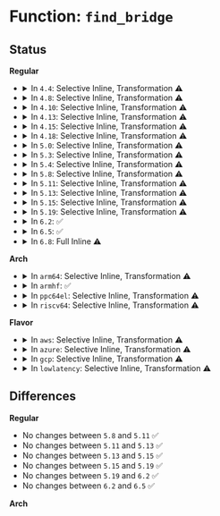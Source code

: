 # Function: <code>find_bridge</code>

## Status
<b>Regular</b>
<ul>
<li>
<details>
<summary>In <code>4.4</code>: Selective Inline, Transformation ⚠️</summary>

**Collision:** Unique Static

**Inline:** Selective

**Transformation:** True

**Instances:**

```
In drivers/vme/vme.c (ffffffff816f0c70)
Location: drivers/vme/vme.c:53
Inline: True
Direct callers:
  - drivers/vme/vme.c:vme_alloc_consistent
  - drivers/vme/vme.c:vme_free_consistent
  - drivers/vme/vme.c:vme_slave_set
  - drivers/vme/vme.c:vme_slave_get
  - drivers/vme/vme.c:vme_master_set
  - drivers/vme/vme.c:vme_master_rmw
  - drivers/vme/vme.c:vme_lm_set
  - drivers/vme/vme.c:vme_lm_get
  - drivers/vme/vme.c:vme_lm_attach
  - drivers/vme/vme.c:vme_lm_detach
  - drivers/vme/vme.c:vme_master_read
  - drivers/vme/vme.c:vme_master_write
```
**Symbols:**

```
ffffffff816f0c70-ffffffff816f0ca2: find_bridge.isra.1 (STB_LOCAL)
```
</details>
</li>
<li>
<details>
<summary>In <code>4.8</code>: Selective Inline, Transformation ⚠️</summary>

**Collision:** Unique Static

**Inline:** Selective

**Transformation:** True

**Instances:**

```
In drivers/vme/vme.c (ffffffff81755cb0)
Location: drivers/vme/vme.c:53
Inline: True
Direct callers:
  - drivers/vme/vme.c:vme_lm_detach
  - drivers/vme/vme.c:vme_lm_attach
  - drivers/vme/vme.c:vme_lm_get
  - drivers/vme/vme.c:vme_lm_set
  - drivers/vme/vme.c:vme_master_rmw
  - drivers/vme/vme.c:vme_master_write
  - drivers/vme/vme.c:vme_master_read
  - drivers/vme/vme.c:vme_master_set
  - drivers/vme/vme.c:vme_slave_get
  - drivers/vme/vme.c:vme_slave_set
  - drivers/vme/vme.c:vme_free_consistent
  - drivers/vme/vme.c:vme_alloc_consistent
```
**Symbols:**

```
ffffffff81755cb0-ffffffff81755ce2: find_bridge.isra.1 (STB_LOCAL)
```
</details>
</li>
<li>
<details>
<summary>In <code>4.10</code>: Selective Inline, Transformation ⚠️</summary>

**Collision:** Unique Static

**Inline:** Selective

**Transformation:** True

**Instances:**

```
In drivers/vme/vme.c (ffffffff81782270)
Location: drivers/vme/vme.c:52
Inline: True
Direct callers:
  - drivers/vme/vme.c:vme_lm_detach
  - drivers/vme/vme.c:vme_lm_attach
  - drivers/vme/vme.c:vme_lm_get
  - drivers/vme/vme.c:vme_lm_set
  - drivers/vme/vme.c:vme_master_rmw
  - drivers/vme/vme.c:vme_master_write
  - drivers/vme/vme.c:vme_master_read
  - drivers/vme/vme.c:vme_master_set
  - drivers/vme/vme.c:vme_slave_get
  - drivers/vme/vme.c:vme_slave_set
  - drivers/vme/vme.c:vme_free_consistent
  - drivers/vme/vme.c:vme_alloc_consistent
```
**Symbols:**

```
ffffffff81782270-ffffffff817822a2: find_bridge.isra.3 (STB_LOCAL)
```
</details>
</li>
<li>
<details>
<summary>In <code>4.13</code>: Selective Inline, Transformation ⚠️</summary>

**Collision:** Unique Static

**Inline:** Selective

**Transformation:** True

**Instances:**

```
In drivers/vme/vme.c (ffffffff817a0fd0)
Location: drivers/vme/vme.c:52
Inline: True
Direct callers:
  - drivers/vme/vme.c:vme_lm_detach
  - drivers/vme/vme.c:vme_lm_attach
  - drivers/vme/vme.c:vme_lm_get
  - drivers/vme/vme.c:vme_lm_set
  - drivers/vme/vme.c:vme_master_rmw
  - drivers/vme/vme.c:vme_master_write
  - drivers/vme/vme.c:vme_master_read
  - drivers/vme/vme.c:vme_master_set
  - drivers/vme/vme.c:vme_slave_get
  - drivers/vme/vme.c:vme_slave_set
  - drivers/vme/vme.c:vme_free_consistent
  - drivers/vme/vme.c:vme_alloc_consistent
```
**Symbols:**

```
ffffffff817a0fd0-ffffffff817a1002: find_bridge.isra.2 (STB_LOCAL)
```
</details>
</li>
<li>
<details>
<summary>In <code>4.15</code>: Selective Inline, Transformation ⚠️</summary>

**Collision:** Unique Static

**Inline:** Selective

**Transformation:** True

**Instances:**

```
In drivers/vme/vme.c (ffffffff818180d0)
Location: drivers/vme/vme.c:52
Inline: True
Direct callers:
  - drivers/vme/vme.c:vme_lm_detach
  - drivers/vme/vme.c:vme_lm_attach
  - drivers/vme/vme.c:vme_lm_get
  - drivers/vme/vme.c:vme_lm_set
  - drivers/vme/vme.c:vme_master_rmw
  - drivers/vme/vme.c:vme_master_write
  - drivers/vme/vme.c:vme_master_read
  - drivers/vme/vme.c:vme_master_set
  - drivers/vme/vme.c:vme_slave_get
  - drivers/vme/vme.c:vme_slave_set
  - drivers/vme/vme.c:vme_free_consistent
  - drivers/vme/vme.c:vme_alloc_consistent
```
**Symbols:**

```
ffffffff818180d0-ffffffff81818102: find_bridge.isra.2 (STB_LOCAL)
```
</details>
</li>
<li>
<details>
<summary>In <code>4.18</code>: Selective Inline, Transformation ⚠️</summary>

**Collision:** Unique Static

**Inline:** Selective

**Transformation:** True

**Instances:**

```
In drivers/vme/vme.c (ffffffff81861b50)
Location: drivers/vme/vme.c:52
Inline: True
Direct callers:
  - drivers/vme/vme.c:vme_lm_detach
  - drivers/vme/vme.c:vme_lm_attach
  - drivers/vme/vme.c:vme_lm_get
  - drivers/vme/vme.c:vme_lm_set
  - drivers/vme/vme.c:vme_master_rmw
  - drivers/vme/vme.c:vme_master_write
  - drivers/vme/vme.c:vme_master_read
  - drivers/vme/vme.c:vme_master_set
  - drivers/vme/vme.c:vme_slave_get
  - drivers/vme/vme.c:vme_slave_set
  - drivers/vme/vme.c:vme_free_consistent
  - drivers/vme/vme.c:vme_alloc_consistent
```
**Symbols:**

```
ffffffff81861b50-ffffffff81861b84: find_bridge.isra.3 (STB_LOCAL)
```
</details>
</li>
<li>
<details>
<summary>In <code>5.0</code>: Selective Inline, Transformation ⚠️</summary>

**Collision:** Unique Static

**Inline:** Selective

**Transformation:** True

**Instances:**

```
In drivers/vme/vme.c (ffffffff81881330)
Location: drivers/vme/vme.c:52
Inline: True
Direct callers:
  - drivers/vme/vme.c:vme_lm_detach
  - drivers/vme/vme.c:vme_lm_attach
  - drivers/vme/vme.c:vme_lm_get
  - drivers/vme/vme.c:vme_lm_set
  - drivers/vme/vme.c:vme_master_rmw
  - drivers/vme/vme.c:vme_master_write
  - drivers/vme/vme.c:vme_master_read
  - drivers/vme/vme.c:vme_master_set
  - drivers/vme/vme.c:vme_slave_get
  - drivers/vme/vme.c:vme_slave_set
  - drivers/vme/vme.c:vme_free_consistent
  - drivers/vme/vme.c:vme_alloc_consistent
```
**Symbols:**

```
ffffffff81881330-ffffffff81881364: find_bridge.isra.4 (STB_LOCAL)
```
</details>
</li>
<li>
<details>
<summary>In <code>5.3</code>: Selective Inline, Transformation ⚠️</summary>

**Collision:** Unique Static

**Inline:** Selective

**Transformation:** True

**Instances:**

```
In drivers/vme/vme.c (0)
Location: drivers/vme/vme.c:48
Inline: True
Direct callers:
  - drivers/vme/vme.c:vme_lm_detach
  - drivers/vme/vme.c:vme_lm_attach
  - drivers/vme/vme.c:vme_lm_get
  - drivers/vme/vme.c:vme_lm_set
  - drivers/vme/vme.c:vme_master_rmw
  - drivers/vme/vme.c:vme_master_write
  - drivers/vme/vme.c:vme_master_read
  - drivers/vme/vme.c:vme_master_set
  - drivers/vme/vme.c:vme_slave_get
  - drivers/vme/vme.c:vme_slave_set
  - drivers/vme/vme.c:vme_free_consistent
  - drivers/vme/vme.c:vme_alloc_consistent
```
**Symbols:**

```
ffffffff818cb910-ffffffff818cb94e: find_bridge.isra.0 (STB_LOCAL)
ffffffff818cc940-ffffffff818cc950: find_bridge.isra.0.cold (STB_LOCAL)
```
</details>
</li>
<li>
<details>
<summary>In <code>5.4</code>: Selective Inline, Transformation ⚠️</summary>

**Collision:** Unique Static

**Inline:** Selective

**Transformation:** True

**Instances:**

```
In drivers/vme/vme.c (0)
Location: drivers/vme/vme.c:48
Inline: True
Direct callers:
  - drivers/vme/vme.c:vme_lm_detach
  - drivers/vme/vme.c:vme_lm_attach
  - drivers/vme/vme.c:vme_lm_get
  - drivers/vme/vme.c:vme_lm_set
  - drivers/vme/vme.c:vme_master_rmw
  - drivers/vme/vme.c:vme_master_write
  - drivers/vme/vme.c:vme_master_read
  - drivers/vme/vme.c:vme_master_set
  - drivers/vme/vme.c:vme_slave_get
  - drivers/vme/vme.c:vme_slave_set
  - drivers/vme/vme.c:vme_free_consistent
  - drivers/vme/vme.c:vme_alloc_consistent
```
**Symbols:**

```
ffffffff818fdd00-ffffffff818fdd3e: find_bridge.isra.0 (STB_LOCAL)
ffffffff818fed30-ffffffff818fed40: find_bridge.isra.0.cold (STB_LOCAL)
```
</details>
</li>
<li>
<details>
<summary>In <code>5.8</code>: Selective Inline, Transformation ⚠️</summary>

```c
struct vme_bridge *find_bridge(struct vme_resource *resource);
```

**Collision:** Unique Static

**Inline:** Selective

**Transformation:** True

**Instances:**

```
In drivers/vme/vme.c (ffffffff819d5615)
Location: drivers/vme/vme.c:48
Inline: True
Inline callers:
  - drivers/vme/vme.c:vme_lm_detach
Direct callers:
  - drivers/vme/vme.c:vme_lm_attach
  - drivers/vme/vme.c:vme_lm_get
  - drivers/vme/vme.c:vme_lm_set
  - drivers/vme/vme.c:vme_master_rmw
  - drivers/vme/vme.c:vme_master_write
  - drivers/vme/vme.c:vme_master_read
  - drivers/vme/vme.c:vme_master_get
  - drivers/vme/vme.c:vme_master_set
  - drivers/vme/vme.c:vme_slave_get
  - drivers/vme/vme.c:vme_slave_set
  - drivers/vme/vme.c:vme_free_consistent
  - drivers/vme/vme.c:vme_alloc_consistent
```
**Symbols:**

```
ffffffff819d3b00-ffffffff819d3b44: find_bridge (STB_LOCAL)
ffffffff819d5658-ffffffff819d5668: find_bridge.cold (STB_LOCAL)
```
</details>
</li>
<li>
<details>
<summary>In <code>5.11</code>: Selective Inline, Transformation ⚠️</summary>

```c
struct vme_bridge *find_bridge(struct vme_resource *resource);
```

**Collision:** Unique Static

**Inline:** Selective

**Transformation:** True

**Instances:**

```
In drivers/vme/vme.c (ffffffff819d5195)
Location: drivers/vme/vme.c:48
Inline: True
Inline callers:
  - drivers/vme/vme.c:vme_lm_detach
Direct callers:
  - drivers/vme/vme.c:vme_lm_attach
  - drivers/vme/vme.c:vme_lm_get
  - drivers/vme/vme.c:vme_lm_set
  - drivers/vme/vme.c:vme_master_rmw
  - drivers/vme/vme.c:vme_master_write
  - drivers/vme/vme.c:vme_master_read
  - drivers/vme/vme.c:vme_master_get
  - drivers/vme/vme.c:vme_master_set
  - drivers/vme/vme.c:vme_slave_get
  - drivers/vme/vme.c:vme_slave_set
  - drivers/vme/vme.c:vme_free_consistent
  - drivers/vme/vme.c:vme_alloc_consistent
```
**Symbols:**

```
ffffffff819d3680-ffffffff819d36c4: find_bridge (STB_LOCAL)
ffffffff81c2f642-ffffffff81c2f652: find_bridge.cold (STB_LOCAL)
```
</details>
</li>
<li>
<details>
<summary>In <code>5.13</code>: Selective Inline, Transformation ⚠️</summary>

```c
struct vme_bridge *find_bridge(struct vme_resource *resource);
```

**Collision:** Unique Static

**Inline:** Selective

**Transformation:** True

**Instances:**

```
In drivers/vme/vme.c (ffffffff819ba335)
Location: drivers/vme/vme.c:48
Inline: True
Inline callers:
  - drivers/vme/vme.c:vme_lm_detach
Direct callers:
  - drivers/vme/vme.c:vme_lm_attach
  - drivers/vme/vme.c:vme_lm_get
  - drivers/vme/vme.c:vme_lm_set
  - drivers/vme/vme.c:vme_master_rmw
  - drivers/vme/vme.c:vme_master_write
  - drivers/vme/vme.c:vme_master_read
  - drivers/vme/vme.c:vme_master_get
  - drivers/vme/vme.c:vme_master_set
  - drivers/vme/vme.c:vme_slave_get
  - drivers/vme/vme.c:vme_slave_set
  - drivers/vme/vme.c:vme_free_consistent
  - drivers/vme/vme.c:vme_alloc_consistent
```
**Symbols:**

```
ffffffff819b8930-ffffffff819b8974: find_bridge (STB_LOCAL)
ffffffff81c21907-ffffffff81c21917: find_bridge.cold (STB_LOCAL)
```
</details>
</li>
<li>
<details>
<summary>In <code>5.15</code>: Selective Inline, Transformation ⚠️</summary>

```c
struct vme_bridge *find_bridge(struct vme_resource *resource);
```

**Collision:** Unique Static

**Inline:** Selective

**Transformation:** True

**Instances:**

```
In drivers/vme/vme.c (ffffffff81a69435)
Location: drivers/vme/vme.c:48
Inline: True
Inline callers:
  - drivers/vme/vme.c:vme_lm_detach
Direct callers:
  - drivers/vme/vme.c:vme_lm_attach
  - drivers/vme/vme.c:vme_lm_get
  - drivers/vme/vme.c:vme_lm_set
  - drivers/vme/vme.c:vme_master_rmw
  - drivers/vme/vme.c:vme_master_write
  - drivers/vme/vme.c:vme_master_read
  - drivers/vme/vme.c:vme_master_get
  - drivers/vme/vme.c:vme_master_set
  - drivers/vme/vme.c:vme_slave_get
  - drivers/vme/vme.c:vme_slave_set
  - drivers/vme/vme.c:vme_free_consistent
  - drivers/vme/vme.c:vme_alloc_consistent
```
**Symbols:**

```
ffffffff81a67860-ffffffff81a678a4: find_bridge (STB_LOCAL)
ffffffff81d3366a-ffffffff81d3367a: find_bridge.cold (STB_LOCAL)
```
</details>
</li>
<li>
<details>
<summary>In <code>5.19</code>: Selective Inline, Transformation ⚠️</summary>

```c
struct vme_bridge *find_bridge(struct vme_resource *resource);
```

**Collision:** Unique Static

**Inline:** Selective

**Transformation:** True

**Instances:**

```
In drivers/vme/vme.c (ffffffff81bdade5)
Location: drivers/vme/vme.c:48
Inline: True
Inline callers:
  - drivers/vme/vme.c:vme_lm_detach
Direct callers:
  - drivers/vme/vme.c:vme_lm_attach
  - drivers/vme/vme.c:vme_lm_get
  - drivers/vme/vme.c:vme_lm_set
  - drivers/vme/vme.c:vme_master_rmw
  - drivers/vme/vme.c:vme_master_write
  - drivers/vme/vme.c:vme_master_read
  - drivers/vme/vme.c:vme_master_get
  - drivers/vme/vme.c:vme_master_set
  - drivers/vme/vme.c:vme_slave_get
  - drivers/vme/vme.c:vme_slave_set
  - drivers/vme/vme.c:vme_free_consistent
  - drivers/vme/vme.c:vme_alloc_consistent
```
**Symbols:**

```
ffffffff81bd8f40-ffffffff81bd8f9c: find_bridge (STB_LOCAL)
ffffffff81effaf1-ffffffff81effb07: find_bridge.cold (STB_LOCAL)
```
</details>
</li>
<li>
<details>
<summary>In <code>6.2</code>: ✅</summary>

```c
struct vme_bridge *find_bridge(struct vme_resource *resource);
```

**Collision:** Unique Static

**Inline:** No

**Transformation:** False

**Instances:**

```
In drivers/staging/vme_user/vme.c (ffffffff81d6a400)
Location: drivers/staging/vme_user/vme.c:48
Inline: False
Direct callers:
  - drivers/staging/vme_user/vme.c:vme_lm_detach
  - drivers/staging/vme_user/vme.c:vme_lm_attach
  - drivers/staging/vme_user/vme.c:vme_lm_get
  - drivers/staging/vme_user/vme.c:vme_lm_set
  - drivers/staging/vme_user/vme.c:vme_master_rmw
  - drivers/staging/vme_user/vme.c:vme_master_write
  - drivers/staging/vme_user/vme.c:vme_master_read
  - drivers/staging/vme_user/vme.c:vme_master_get
  - drivers/staging/vme_user/vme.c:vme_master_set
  - drivers/staging/vme_user/vme.c:vme_slave_get
  - drivers/staging/vme_user/vme.c:vme_slave_set
  - drivers/staging/vme_user/vme.c:vme_free_consistent
  - drivers/staging/vme_user/vme.c:vme_alloc_consistent
```
**Symbols:**

```
ffffffff81d6a400-ffffffff81d6a43c: find_bridge (STB_LOCAL)
```
</details>
</li>
<li>
<details>
<summary>In <code>6.5</code>: ✅</summary>

```c
struct vme_bridge *find_bridge(struct vme_resource *resource);
```

**Collision:** Unique Static

**Inline:** No

**Transformation:** False

**Instances:**

```
In drivers/staging/vme_user/vme.c (ffffffff81dd76e0)
Location: drivers/staging/vme_user/vme.c:48
Inline: False
Direct callers:
  - drivers/staging/vme_user/vme.c:vme_lm_detach
  - drivers/staging/vme_user/vme.c:vme_lm_attach
  - drivers/staging/vme_user/vme.c:vme_lm_get
  - drivers/staging/vme_user/vme.c:vme_lm_set
  - drivers/staging/vme_user/vme.c:vme_master_rmw
  - drivers/staging/vme_user/vme.c:vme_master_write
  - drivers/staging/vme_user/vme.c:vme_master_read
  - drivers/staging/vme_user/vme.c:vme_master_get
  - drivers/staging/vme_user/vme.c:vme_master_set
  - drivers/staging/vme_user/vme.c:vme_slave_get
  - drivers/staging/vme_user/vme.c:vme_slave_set
  - drivers/staging/vme_user/vme.c:vme_free_consistent
  - drivers/staging/vme_user/vme.c:vme_alloc_consistent
```
**Symbols:**

```
ffffffff81dd76e0-ffffffff81dd771c: find_bridge (STB_LOCAL)
```
</details>
</li>
<li>
<details>
<summary>In <code>6.8</code>: Full Inline ⚠️</summary>

**Collision:** Unique Static

**Inline:** Full

**Transformation:** False

**Instances:**

```
In drivers/staging/vme_user/vme.c (ffffffff81e919e5)
Location: drivers/staging/vme_user/vme.c:48
Inline: True
Inline callers:
  - drivers/staging/vme_user/vme.c:vme_lm_detach
  - drivers/staging/vme_user/vme.c:vme_lm_attach
  - drivers/staging/vme_user/vme.c:vme_lm_get
  - drivers/staging/vme_user/vme.c:vme_lm_set
  - drivers/staging/vme_user/vme.c:vme_lm_count
  - drivers/staging/vme_user/vme.c:vme_dma_free
  - drivers/staging/vme_user/vme.c:vme_new_dma_list
  - drivers/staging/vme_user/vme.c:vme_master_free
  - drivers/staging/vme_user/vme.c:vme_master_mmap
  - drivers/staging/vme_user/vme.c:vme_master_rmw
  - drivers/staging/vme_user/vme.c:vme_master_write
  - drivers/staging/vme_user/vme.c:vme_master_read
  - drivers/staging/vme_user/vme.c:vme_master_get
  - drivers/staging/vme_user/vme.c:vme_master_set
  - drivers/staging/vme_user/vme.c:vme_slave_free
  - drivers/staging/vme_user/vme.c:vme_slave_get
  - drivers/staging/vme_user/vme.c:vme_slave_set
  - drivers/staging/vme_user/vme.c:vme_get_size
  - drivers/staging/vme_user/vme.c:vme_free_consistent
  - drivers/staging/vme_user/vme.c:vme_alloc_consistent
```
</details>
</li>
</ul>
<b>Arch</b>
<ul>
<li>
<details>
<summary>In <code>arm64</code>: Selective Inline, Transformation ⚠️</summary>

**Collision:** Unique Static

**Inline:** Selective

**Transformation:** True

**Instances:**

```
In drivers/vme/vme.c (ffff800010b8d8c0)
Location: drivers/vme/vme.c:48
Inline: True
Direct callers:
  - drivers/vme/vme.c:vme_lm_detach
  - drivers/vme/vme.c:vme_lm_attach
  - drivers/vme/vme.c:vme_lm_get
  - drivers/vme/vme.c:vme_lm_set
  - drivers/vme/vme.c:vme_master_rmw
  - drivers/vme/vme.c:vme_master_write
  - drivers/vme/vme.c:vme_master_read
  - drivers/vme/vme.c:vme_master_set
  - drivers/vme/vme.c:vme_slave_get
  - drivers/vme/vme.c:vme_slave_set
  - drivers/vme/vme.c:vme_free_consistent
  - drivers/vme/vme.c:vme_alloc_consistent
```
**Symbols:**

```
ffff800010b8d8c0-ffff800010b8d918: find_bridge.isra.0 (STB_LOCAL)
```
</details>
</li>
<li>
<details>
<summary>In <code>armhf</code>: ✅</summary>

```c
struct vme_bridge *find_bridge(struct vme_resource *resource);
```

**Collision:** Unique Static

**Inline:** No

**Transformation:** False

**Instances:**

```
In drivers/vme/vme.c (c0c76730)
Location: drivers/vme/vme.c:48
Inline: False
Direct callers:
  - drivers/vme/vme.c:vme_lm_detach
  - drivers/vme/vme.c:vme_lm_attach
  - drivers/vme/vme.c:vme_lm_get
  - drivers/vme/vme.c:vme_lm_set
  - drivers/vme/vme.c:vme_master_rmw
  - drivers/vme/vme.c:vme_master_write
  - drivers/vme/vme.c:vme_master_read
  - drivers/vme/vme.c:vme_master_set
  - drivers/vme/vme.c:vme_slave_get
  - drivers/vme/vme.c:vme_slave_set
  - drivers/vme/vme.c:vme_free_consistent
  - drivers/vme/vme.c:vme_alloc_consistent
```
**Symbols:**

```
c0c76730-c0c76784: find_bridge (STB_LOCAL)
```
</details>
</li>
<li>
<details>
<summary>In <code>ppc64el</code>: Selective Inline, Transformation ⚠️</summary>

**Collision:** Unique Static

**Inline:** Selective

**Transformation:** True

**Instances:**

```
In drivers/vme/vme.c (c000000000c6b890)
Location: drivers/vme/vme.c:48
Inline: True
Direct callers:
  - drivers/vme/vme.c:vme_lm_detach
  - drivers/vme/vme.c:vme_lm_attach
  - drivers/vme/vme.c:vme_lm_get
  - drivers/vme/vme.c:vme_lm_set
  - drivers/vme/vme.c:vme_master_rmw
  - drivers/vme/vme.c:vme_master_write
  - drivers/vme/vme.c:vme_master_read
  - drivers/vme/vme.c:vme_master_set
  - drivers/vme/vme.c:vme_slave_get
  - drivers/vme/vme.c:vme_slave_set
  - drivers/vme/vme.c:vme_free_consistent
  - drivers/vme/vme.c:vme_alloc_consistent
```
**Symbols:**

```
c000000000c6b890-c000000000c6b8f8: find_bridge.isra.0 (STB_LOCAL)
```
</details>
</li>
<li>
<details>
<summary>In <code>riscv64</code>: Selective Inline, Transformation ⚠️</summary>

**Collision:** Unique Static

**Inline:** Selective

**Transformation:** True

**Instances:**

```
In drivers/vme/vme.c (ffffffe00073382a)
Location: drivers/vme/vme.c:48
Inline: True
Direct callers:
  - drivers/vme/vme.c:vme_lm_detach
  - drivers/vme/vme.c:vme_lm_attach
  - drivers/vme/vme.c:vme_lm_get
  - drivers/vme/vme.c:vme_lm_set
  - drivers/vme/vme.c:vme_master_rmw
  - drivers/vme/vme.c:vme_master_write
  - drivers/vme/vme.c:vme_master_read
  - drivers/vme/vme.c:vme_master_set
  - drivers/vme/vme.c:vme_slave_get
  - drivers/vme/vme.c:vme_slave_set
  - drivers/vme/vme.c:vme_free_consistent
  - drivers/vme/vme.c:vme_alloc_consistent
```
**Symbols:**

```
ffffffe00073382a-ffffffe00073387a: find_bridge.isra.0 (STB_LOCAL)
```
</details>
</li>
</ul>
<b>Flavor</b>
<ul>
<li>
<details>
<summary>In <code>aws</code>: Selective Inline, Transformation ⚠️</summary>

**Collision:** Unique Static

**Inline:** Selective

**Transformation:** True

**Instances:**

```
In drivers/vme/vme.c (0)
Location: drivers/vme/vme.c:48
Inline: True
Direct callers:
  - drivers/vme/vme.c:vme_lm_detach
  - drivers/vme/vme.c:vme_lm_attach
  - drivers/vme/vme.c:vme_lm_get
  - drivers/vme/vme.c:vme_lm_set
  - drivers/vme/vme.c:vme_master_rmw
  - drivers/vme/vme.c:vme_master_write
  - drivers/vme/vme.c:vme_master_read
  - drivers/vme/vme.c:vme_master_set
  - drivers/vme/vme.c:vme_slave_get
  - drivers/vme/vme.c:vme_slave_set
  - drivers/vme/vme.c:vme_free_consistent
  - drivers/vme/vme.c:vme_alloc_consistent
```
**Symbols:**

```
ffffffff8189f030-ffffffff8189f06e: find_bridge.isra.0 (STB_LOCAL)
ffffffff818a0060-ffffffff818a0070: find_bridge.isra.0.cold (STB_LOCAL)
```
</details>
</li>
<li>
<details>
<summary>In <code>azure</code>: Selective Inline, Transformation ⚠️</summary>

**Collision:** Unique Static

**Inline:** Selective

**Transformation:** True

**Instances:**

```
In drivers/vme/vme.c (0)
Location: drivers/vme/vme.c:48
Inline: True
Direct callers:
  - drivers/vme/vme.c:vme_lm_detach
  - drivers/vme/vme.c:vme_lm_attach
  - drivers/vme/vme.c:vme_lm_get
  - drivers/vme/vme.c:vme_lm_set
  - drivers/vme/vme.c:vme_master_rmw
  - drivers/vme/vme.c:vme_master_write
  - drivers/vme/vme.c:vme_master_read
  - drivers/vme/vme.c:vme_master_set
  - drivers/vme/vme.c:vme_slave_get
  - drivers/vme/vme.c:vme_slave_set
  - drivers/vme/vme.c:vme_free_consistent
  - drivers/vme/vme.c:vme_alloc_consistent
```
**Symbols:**

```
ffffffff8185a7a0-ffffffff8185a7de: find_bridge.isra.0 (STB_LOCAL)
ffffffff8185b7d0-ffffffff8185b7e0: find_bridge.isra.0.cold (STB_LOCAL)
```
</details>
</li>
<li>
<details>
<summary>In <code>gcp</code>: Selective Inline, Transformation ⚠️</summary>

**Collision:** Unique Static

**Inline:** Selective

**Transformation:** True

**Instances:**

```
In drivers/vme/vme.c (0)
Location: drivers/vme/vme.c:48
Inline: True
Direct callers:
  - drivers/vme/vme.c:vme_lm_detach
  - drivers/vme/vme.c:vme_lm_attach
  - drivers/vme/vme.c:vme_lm_get
  - drivers/vme/vme.c:vme_lm_set
  - drivers/vme/vme.c:vme_master_rmw
  - drivers/vme/vme.c:vme_master_write
  - drivers/vme/vme.c:vme_master_read
  - drivers/vme/vme.c:vme_master_set
  - drivers/vme/vme.c:vme_slave_get
  - drivers/vme/vme.c:vme_slave_set
  - drivers/vme/vme.c:vme_free_consistent
  - drivers/vme/vme.c:vme_alloc_consistent
```
**Symbols:**

```
ffffffff818ee720-ffffffff818ee75e: find_bridge.isra.0 (STB_LOCAL)
ffffffff818ef750-ffffffff818ef760: find_bridge.isra.0.cold (STB_LOCAL)
```
</details>
</li>
<li>
<details>
<summary>In <code>lowlatency</code>: Selective Inline, Transformation ⚠️</summary>

**Collision:** Unique Static

**Inline:** Selective

**Transformation:** True

**Instances:**

```
In drivers/vme/vme.c (0)
Location: drivers/vme/vme.c:48
Inline: True
Direct callers:
  - drivers/vme/vme.c:vme_lm_detach
  - drivers/vme/vme.c:vme_lm_attach
  - drivers/vme/vme.c:vme_lm_get
  - drivers/vme/vme.c:vme_lm_set
  - drivers/vme/vme.c:vme_master_rmw
  - drivers/vme/vme.c:vme_master_write
  - drivers/vme/vme.c:vme_master_read
  - drivers/vme/vme.c:vme_master_set
  - drivers/vme/vme.c:vme_slave_get
  - drivers/vme/vme.c:vme_slave_set
  - drivers/vme/vme.c:vme_free_consistent
  - drivers/vme/vme.c:vme_alloc_consistent
```
**Symbols:**

```
ffffffff8190f910-ffffffff8190f94e: find_bridge.isra.0 (STB_LOCAL)
ffffffff81910828-ffffffff81910838: find_bridge.isra.0.cold (STB_LOCAL)
```
</details>
</li>
</ul>

## Differences
<b>Regular</b>
<ul>
<li>
No changes between <code>5.8</code> and <code>5.11</code> ✅
</li>
<li>
No changes between <code>5.11</code> and <code>5.13</code> ✅
</li>
<li>
No changes between <code>5.13</code> and <code>5.15</code> ✅
</li>
<li>
No changes between <code>5.15</code> and <code>5.19</code> ✅
</li>
<li>
No changes between <code>5.19</code> and <code>6.2</code> ✅
</li>
<li>
No changes between <code>6.2</code> and <code>6.5</code> ✅
</li>
</ul>
<b>Arch</b>
<ul>
</ul>
